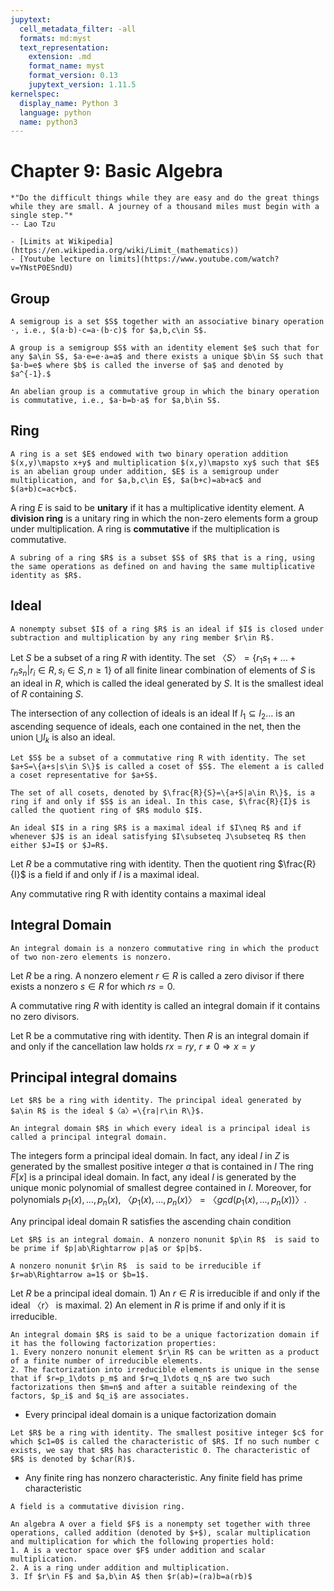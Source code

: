```yaml
---
jupytext:
  cell_metadata_filter: -all
  formats: md:myst
  text_representation:
    extension: .md
    format_name: myst
    format_version: 0.13
    jupytext_version: 1.11.5
kernelspec:
  display_name: Python 3
  language: python
  name: python3
---
```



# Chapter 9: Basic Algebra

```{epigraph}
*"Do the difficult things while they are easy and do the great things while they are small. A journey of a thousand miles must begin with a single step."*
-- Lao Tzu
```

```{seealso}
- [Limits at Wikipedia](https://en.wikipedia.org/wiki/Limit_(mathematics))
- [Youtube lecture on limits](https://www.youtube.com/watch?v=YNstP0ESndU)
```

## Group
````{prf:definition} Semigroup
A semigroup is a set $S$ together with an associative binary operation ⋅, i.e., $(a⋅b)⋅c=a⋅(b⋅c)$ for $a,b,c\in S$.
````

````{prf:definition} Group
A group is a semigroup $S$ with an identity element $e$ such that for any $a\in S$, $a⋅e=e⋅a=a$ and there exists a unique $b\in S$ such that $a⋅b=e$ where $b$ is called the inverse of $a$ and denoted by $a^{-1}.$
````


````{prf:definition} Abelian group 
An abelian group is a commutative group in which the binary operation is commutative, i.e., $a⋅b=b⋅a$ for $a,b\in S$.
````

## Ring
````{prf:definition} Ring
A ring is a set $E$ endowed with two binary operation addition $(x,y)\mapsto x+y$ and multiplication $(x,y)\mapsto xy$ such that $E$ is an abelian group under addition, $E$ is a semigroup under multiplication, and for $a,b,c\in E$, $a(b+c)=ab+ac$ and $(a+b)c=ac+bc$.
````

A ring $E$ is said to be **unitary** if it has a multiplicative identity element. A **division ring** is a unitary ring in which the non-zero elements form a group under multiplication. A ring is **commutative** if the multiplication is commutative. 

````{prf:definition} Subring 
A subring of a ring $R$ is a subset $S$ of $R$ that is a ring, using the same operations as defined on and having the same multiplicative identity as $R$.
````

## Ideal
````{prf:definition} Ideal
A nonempty subset $I$ of a ring $R$ is an ideal if $I$ is closed under subtraction and multiplication by any ring member $r\in R$. 
````

Let $S$ be a subset of a ring $R$ with identity. The set $〈S〉=\{r_1 s_1+\dots+r_n s_n |r_i\in R,s_i\in S,n≥1\}$ of all finite linear combination of elements of $S$ is an ideal in $R$, which is called the ideal generated by $S$. It is the smallest ideal of $R$ containing $S$.
	
The intersection of any collection of ideals is an ideal
If $I_1\subseteq I_2\dots$ is an ascending sequence of ideals, each one contained in the net, then the union $⋃I_k$ is also an ideal.

````{prf:definition} Coset
Let $S$ be a subset of a commutative ring R with identity. The set $a+S=\{a+s|s\in S\}$ is called a coset of $S$. The element a is called a coset representative for $a+S$.
````

````{prf:definition}
The set of all cosets, denoted by $\frac{R}{S}=\{a+S|a\in R\}$, is a ring if and only if $S$ is an ideal. In this case, $\frac{R}{I}$ is called the quotient ring of $R$ modulo $I$.
````

````{prf:definition} Maximum ideals
An ideal $I$ in a ring $R$ is a maximal ideal if $I\neq R$ and if whenever $J$ is an ideal satisfying $I\subseteq J\subseteq R$ then either $J=I$ or $J=R$.
````

Let $R$ be a commutative ring with identity. Then the quotient ring $\frac{R}{I}$ is a field if and only if $I$ is a maximal ideal.

Any commutative ring R with identity contains a maximal ideal

## Integral Domain
````{prf:definition} Integral domain
An integral domain is a nonzero commutative ring in which the product of two non-zero elements is nonzero.
````

Let $R$ be a ring. A nonzero element $r\in R$ is called a zero divisor if there exists a nonzero $s\in R$ for which $rs=0$. 

A commutative ring $R$ with identity is called an integral domain if it contains no zero divisors.

Let R be a commutative ring with identity. Then $R$ is an integral domain if and only if the cancellation law holds $rx=ry$, $r\neq 0\Rightarrow x=y$

## Principal integral domains
````{prf:definition}
Let $R$ be a ring with identity. The principal ideal generated by $a\in R$ is the ideal $〈a〉=\{ra|r\in R\}$. 
````

````{prf:definition}
An integral domain $R$ in which every ideal is a principal ideal is called a principal integral domain.
````

The integers form a principal ideal domain. In fact, any ideal $I$ in $Z$ is generated by the smallest positive integer $a$ that is contained in $I$
The ring $F[x]$ is a principal ideal domain. In fact, any ideal $I$ is generated by the unique monic polynomial of smallest degree contained in $I$. Moreover, for polynomials $p_1 (x),\dots,p_n (x)$, $〈p_1 (x),\dots,p_n (x)〉=〈gcd⁡(p_1 (x),\dots,p_n (x)) 〉$.
	
Any principal ideal domain R satisfies the ascending chain condition

````{prf:definition} Prime
Let $R$ is an integral domain. A nonzero nonunit $p\in R$  is said to be prime if $p|ab\Rightarrow p|a$ or $p|b$.
````

````{prf:definition} Irreducible elements
A nonzero nonunit $r\in R$  is said to be irreducible if $r=ab\Rightarrow a=1$ or $b=1$.
````

Let $R$ be a principal ideal domain. 1) An $r\in R$ is irreducible if and only if the ideal 〈r〉 is maximal. 2) An element in $R$ is prime if and only if it is irreducible.


````{prf:definition} Unique Factorization Domains 
An integral domain $R$ is said to be a unique factorization domain if it has the following factorization properties: 
1. Every nonzero nonunit element $r\in R$ can be written as a product of a finite number of irreducible elements. 
2. The factorization into irreducible elements is unique in the sense that if $r=p_1\dots p_m$ and $r=q_1\dots q_n$ are two such factorizations then $m=n$ and after a suitable reindexing of the factors, $p_i$ and $q_i$ are associates.
````

- Every principal ideal domain is a unique factorization domain

```{admonition} Characteristic of a ring
Let $R$ be a ring with identity. The smallest positive integer $c$ for which $c1=0$ is called the characteristic of $R$. If no such number c exists, we say that $R$ has characteristic 0. The characteristic of $R$ is denoted by $char(R)$.
```

- Any finite ring has nonzero characteristic. Any finite field has prime characteristic

````{prf:definition} Field
A field is a commutative division ring.
````

````{prf:definition} Algebras 
An algebra A over a field $F$ is a nonempty set together with three operations, called addition (denoted by $+$), scalar multiplication and multiplication for which the following properties hold: 
1. A is a vector space over $F$ under addition and scalar multiplication. 
2. A is a ring under addition and multiplication. 
3. If $r\in F$ and $a,b\in A$ then $r(ab)=(ra)b=a(rb)$
````
